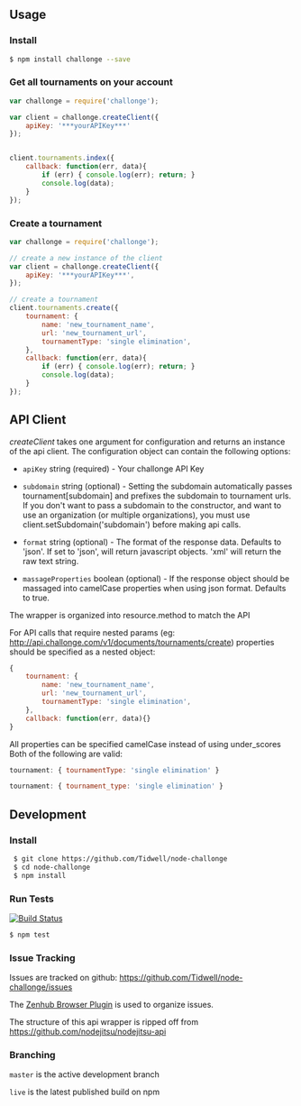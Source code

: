 ## Usage

### Install

```bash
$ npm install challonge --save
```

### Get all tournaments on your account

```js
var challonge = require('challonge');

var client = challonge.createClient({
	apiKey: '***yourAPIKey***'
});


client.tournaments.index({
	callback: function(err, data){
		if (err) { console.log(err); return; }
		console.log(data);
	}
});

```

### Create a tournament
```js
var challonge = require('challonge');

// create a new instance of the client
var client = challonge.createClient({
	apiKey: '***yourAPIKey***',
});

// create a tournament
client.tournaments.create({
	tournament: {
		name: 'new_tournament_name',
		url: 'new_tournament_url',
		tournamentType: 'single elimination',
	},
	callback: function(err, data){
		if (err) { console.log(err); return; }
		console.log(data);
	}
});
```

## API Client

_createClient_ takes one argument for configuration and returns an instance of the api client. The configuration object can contain the following options:

 * `apiKey` string (required) - Your challonge API Key

 * `subdomain` string (optional) - Setting the subdomain automatically passes tournament[subdomain] and prefixes the subdomain to tournament urls.  If you don't want to pass a subdomain to the constructor, and want to use an organization (or multiple organizations), you must use client.setSubdomain('subdomain') before making api calls.

 * `format` string (optional) - The format of the response data. Defaults to 'json'.  If set to 'json', will return javascript objects.  'xml' will return the raw text string.

 * `massageProperties` boolean (optional) - If the response object should be massaged into camelCase properties when using json format.  Defaults to true.

The wrapper is organized into resource.method to match the API

For API calls that require nested params (eg: http://api.challonge.com/v1/documents/tournaments/create) properties should be specified as a nested object:

```js
{
	tournament: {
		name: 'new_tournament_name',
		url: 'new_tournament_url',
		tournamentType: 'single elimination',
	},
	callback: function(err, data){}
}
```

All properties can be specified camelCase instead of using under_scores Both of the following are valid:

```js
tournament: { tournamentType: 'single elimination' }
```
```js
tournament: { tournament_type: 'single elimination' }
```

## Development

### Install

```bash
 $ git clone https://github.com/Tidwell/node-challonge
 $ cd node-challonge
 $ npm install
```

### Run Tests
[![Build Status](https://travis-ci.org/Tidwell/node-challonge.svg?branch=master)](https://travis-ci.org/Tidwell/node-challonge)

```bash
$ npm test
```

### Issue Tracking

Issues are tracked on github: https://github.com/Tidwell/node-challonge/issues

The [Zenhub Browser Plugin](https://www.zenhub.com/) is used to organize issues.

The structure of this api wrapper is ripped off from https://github.com/nodejitsu/nodejitsu-api


### Branching

``master`` is the active development branch

``live`` is the latest published build on npm
